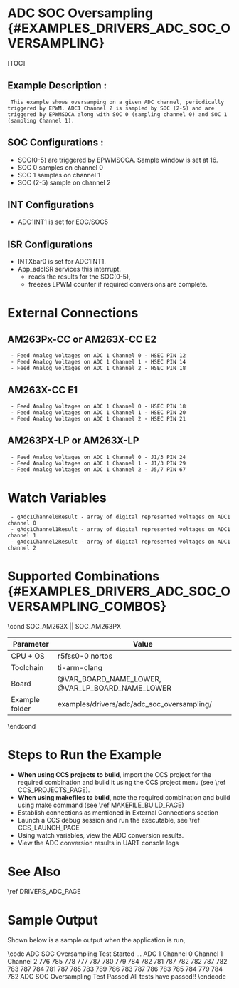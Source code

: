# ADC SOC Oversampling {#EXAMPLES_DRIVERS_ADC_SOC_OVERSAMPLING}

[TOC]

## Example Description :
     This example shows oversamping on a given ADC channel, periodically triggered by EPWM. ADC1 Channel 2 is sampled by SOC (2-5) and are triggered by EPWMSOCA along with SOC 0 (sampling channel 0) and SOC 1 (sampling Channel 1).

## SOC Configurations :
- SOC(0-5) are triggered by EPWMSOCA. Sample window is set at 16.
- SOC 0 samples on channel 0
- SOC 1 samples on channel 1
- SOC (2-5) sample on channel 2

## INT Configurations
- ADC1INT1 is set for EOC/SOC5

## ISR Configurations
- INTXbar0 is set for ADC1INT1.
- App_adcISR services this interrupt.
     - reads the results for the SOC(0-5),
     - freezes EPWM counter if required conversions are complete.

# External Connections
## AM263Px-CC or AM263X-CC E2 
     - Feed Analog Voltages on ADC 1 Channel 0 - HSEC PIN 12
     - Feed Analog Voltages on ADC 1 Channel 1 - HSEC PIN 14
     - Feed Analog Voltages on ADC 1 Channel 2 - HSEC PIN 18

## AM263X-CC E1
     - Feed Analog Voltages on ADC 1 Channel 0 - HSEC PIN 18
     - Feed Analog Voltages on ADC 1 Channel 1 - HSEC PIN 20
     - Feed Analog Voltages on ADC 1 Channel 2 - HSEC PIN 21

## AM263PX-LP or AM263X-LP
     - Feed Analog Voltages on ADC 1 Channel 0 - J1/3 PIN 24
     - Feed Analog Voltages on ADC 1 Channel 1 - J1/3 PIN 29
     - Feed Analog Voltages on ADC 1 Channel 2 - J5/7 PIN 67

# Watch Variables
     - gAdc1Channel0Result - array of digital represented voltages on ADC1 channel 0
     - gAdc1Channel1Result - array of digital represented voltages on ADC1 channel 1
     - gAdc1Channel2Result - array of digital represented voltages on ADC1 channel 2

# Supported Combinations {#EXAMPLES_DRIVERS_ADC_SOC_OVERSAMPLING_COMBOS}

\cond SOC_AM263X || SOC_AM263PX

 Parameter      | Value
 ---------------|-----------
 CPU + OS       | r5fss0-0 nortos
 Toolchain      | ti-arm-clang
 Board          | @VAR_BOARD_NAME_LOWER, @VAR_LP_BOARD_NAME_LOWER
 Example folder | examples/drivers/adc/adc_soc_oversampling/

\endcond

# Steps to Run the Example

- **When using CCS projects to build**, import the CCS project for the required combination
  and build it using the CCS project menu (see \ref CCS_PROJECTS_PAGE).
- **When using makefiles to build**, note the required combination and build using
  make command (see \ref MAKEFILE_BUILD_PAGE)
- Establish connections as mentioned in External Connections section
- Launch a CCS debug session and run the executable, see \ref CCS_LAUNCH_PAGE
- Using watch variables, view the ADC conversion results.
- View the ADC conversion results in UART console logs

# See Also

\ref DRIVERS_ADC_PAGE

# Sample Output

Shown below is a sample output when the application is run,

\code
ADC SOC Oversampling Test Started ...
ADC 1 Channel 0	Channel 1	Channel 2
	776		785		778
	777		787		780
	779		784		782
	781		787		782
	782		787		782
	783		787		784
	781		787		785
	783		789		786
	783		787		786
	783		785		784
	779		784		782
ADC SOC Oversampling Test Passed
All tests have passed!!
\endcode
